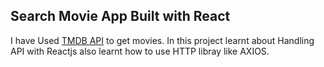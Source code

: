 ## Search Movie App Built with React
I have Used [TMDB API](https://www.themoviedb.org/documentation/api) to get movies.
In this project learnt about Handling API with Reactjs also learnt how to use HTTP libray like AXIOS.
